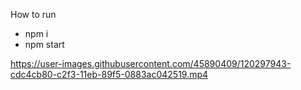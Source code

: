 How to run
* npm i
* npm start


https://user-images.githubusercontent.com/45890409/120297943-cdc4cb80-c2f3-11eb-89f5-0883ac042519.mp4




